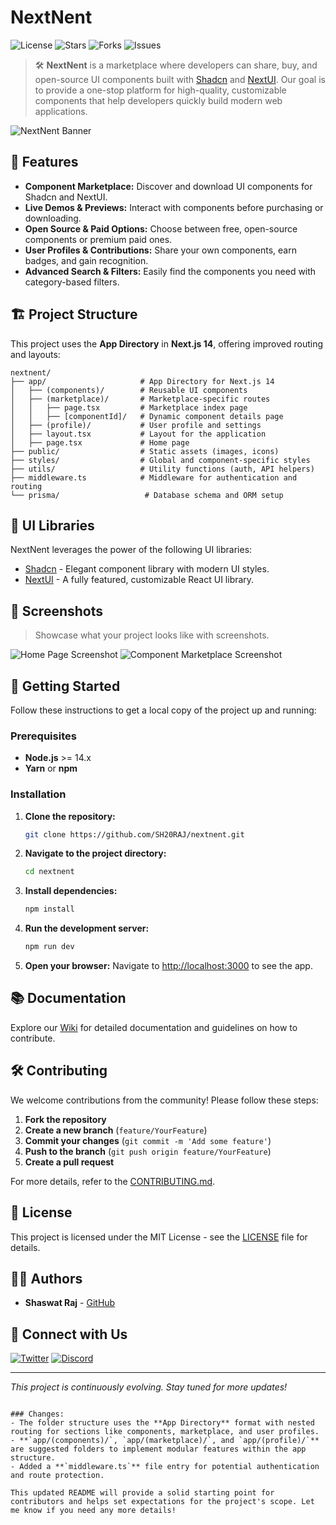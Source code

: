# NextNent

![License](https://img.shields.io/github/license/SH20RAJ/nextnent?style=for-the-badge)
![Stars](https://img.shields.io/github/stars/SH20RAJ/nextnent?style=for-the-badge)
![Forks](https://img.shields.io/github/forks/SH20RAJ/nextnent?style=for-the-badge)
![Issues](https://img.shields.io/github/issues/SH20RAJ/nextnent?style=for-the-badge)

> 🛠️ **NextNent** is a marketplace where developers can share, buy, and open-source UI components built with [Shadcn](https://shadcn.dev/) and [NextUI](https://nextui.org/). Our goal is to provide a one-stop platform for high-quality, customizable components that help developers quickly build modern web applications.

![NextNent Banner](https://via.placeholder.com/1200x400?text=NextNent+Marketplace)

## 🚀 Features

- **Component Marketplace:** Discover and download UI components for Shadcn and NextUI.
- **Live Demos & Previews:** Interact with components before purchasing or downloading.
- **Open Source & Paid Options:** Choose between free, open-source components or premium paid ones.
- **User Profiles & Contributions:** Share your own components, earn badges, and gain recognition.
- **Advanced Search & Filters:** Easily find the components you need with category-based filters.

## 🏗️ Project Structure

This project uses the **App Directory** in **Next.js 14**, offering improved routing and layouts:

```plaintext
nextnent/
├── app/                     # App Directory for Next.js 14
│   ├── (components)/        # Reusable UI components
│   ├── (marketplace)/       # Marketplace-specific routes
│   │   ├── page.tsx         # Marketplace index page
│   │   ├── [componentId]/   # Dynamic component details page
│   ├── (profile)/           # User profile and settings
│   ├── layout.tsx           # Layout for the application
│   ├── page.tsx             # Home page
├── public/                  # Static assets (images, icons)
├── styles/                  # Global and component-specific styles
├── utils/                   # Utility functions (auth, API helpers)
├── middleware.ts            # Middleware for authentication and routing
└── prisma/                   # Database schema and ORM setup
```

## 🎨 UI Libraries

NextNent leverages the power of the following UI libraries:

- [Shadcn](https://shadcn.dev/) - Elegant component library with modern UI styles.
- [NextUI](https://nextui.org/) - A fully featured, customizable React UI library.

## 📸 Screenshots

> Showcase what your project looks like with screenshots.

![Home Page Screenshot](https://via.placeholder.com/800x500?text=NextNent+Home)
![Component Marketplace Screenshot](https://via.placeholder.com/800x500?text=Component+Marketplace)

## 🏁 Getting Started

Follow these instructions to get a local copy of the project up and running:

### Prerequisites

- **Node.js** >= 14.x
- **Yarn** or **npm**

### Installation

1. **Clone the repository:**

   ```bash
   git clone https://github.com/SH20RAJ/nextnent.git
   ```

2. **Navigate to the project directory:**

   ```bash
   cd nextnent
   ```

3. **Install dependencies:**

   ```bash
   npm install
   ```

4. **Run the development server:**

   ```bash
   npm run dev
   ```

5. **Open your browser:** Navigate to [http://localhost:3000](http://localhost:3000) to see the app.

## 📚 Documentation

Explore our [Wiki](https://github.com/SH20RAJ/nextnent/wiki) for detailed documentation and guidelines on how to contribute.

## 🛠️ Contributing

We welcome contributions from the community! Please follow these steps:

1. **Fork the repository**
2. **Create a new branch** (`feature/YourFeature`)
3. **Commit your changes** (`git commit -m 'Add some feature'`)
4. **Push to the branch** (`git push origin feature/YourFeature`)
5. **Create a pull request**

For more details, refer to the [CONTRIBUTING.md](CONTRIBUTING.md).

## 📜 License

This project is licensed under the MIT License - see the [LICENSE](LICENSE) file for details.

## 🧑‍💻 Authors

- **Shaswat Raj** - [GitHub](https://github.com/SH20RAJ)

## 💬 Connect with Us

[![Twitter](https://img.shields.io/badge/Twitter-NextNent-blue?style=for-the-badge&logo=twitter)](https://twitter.com/NextNent)
[![Discord](https://img.shields.io/badge/Discord-Join%20Community-7289DA?style=for-the-badge&logo=discord)](https://discord.gg/NextNent)

---

_This project is continuously evolving. Stay tuned for more updates!_
```

### Changes:
- The folder structure uses the **App Directory** format with nested routing for sections like components, marketplace, and user profiles.
- **`app/(components)/`, `app/(marketplace)/`, and `app/(profile)/`** are suggested folders to implement modular features within the app structure.
- Added a **`middleware.ts`** file entry for potential authentication and route protection.

This updated README will provide a solid starting point for contributors and helps set expectations for the project's scope. Let me know if you need any more details!